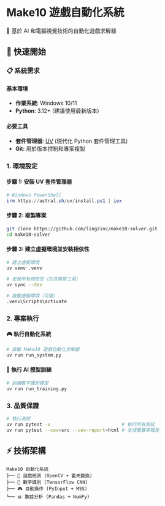 # Make10 遊戲自動化系統

🎯 基於 AI 和電腦視覺技術的自動化遊戲求解器

## 🚀 快速開始

### 📋 系統需求

#### 基本環境
- **作業系統**: Windows 10/11
- **Python**: 3.12+ (建議使用最新版本)

#### 必要工具
- **套件管理器**: [UV](https://docs.astral.sh/uv/) (現代化 Python 套件管理工具)
- **Git**: 用於版本控制和專案複製

### 1. 環境設定

#### 步驟 1: 安裝 UV 套件管理器
```powershell
# Windows PowerShell
irm https://astral.sh/uv/install.ps1 | iex
```

#### 步驟 2: 複製專案
```bash
git clone https://github.com/lingzinc/make10-solver.git
cd make10-solver
```

#### 步驟 3: 建立虛擬環境並安裝相依性
```bash
# 建立虛擬環境
uv venv .venv

# 安裝所有相依性（包含開發工具）
uv sync --dev

# 啟動虛擬環境（可選）
.venv\Scripts\activate
```

### 2. 專案執行

#### 🎮 執行自動化系統
```bash
# 啟動 Make10 遊戲自動化求解器
uv run run_system.py
```

#### 🧠 執行 AI 模型訓練
```bash
# 訓練數字識別模型
uv run run_training.py
```

### 3. 品質保證

```bash
# 執行測試
uv run pytest -v                          # 執行所有測試
uv run pytest --cov=src --cov-report=html # 生成覆蓋率報告
```

## ⚡ 技術架構

```
Make10 自動化系統
├── 🎯 遊戲檢測 (OpenCV + 霍夫變換)
├── 🧠 數字識別 (TensorFlow CNN)
├── 🎮 自動操作 (PyInput + MSS)
└── 📊 數據分析 (Pandas + NumPy)
```
